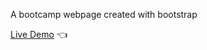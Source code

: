A bootcamp webpage created with bootstrap

[Live Demo](https://williamyhg1.github.io/bootstrap-bootcamp-website/) :point_left:
